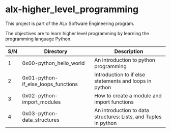 # alx-higher_level_programming

This project is part of the ALx Software Engineering program.

The objectives are to learn higher level programming by learning the programming language Python.

| S/N | Directory | Description |
| --- | --------- | ----------- |
| 1 | 0x00-python_hello_world | An introduction to python programming |
| 2 | 0x01-python-if_else_loops_functions | Introduction to if else statements and loops in python |
| 3 | 0x02-python-import_modules | How to create a module and import functions |
| 4 | 0x03-python-data_structures | An introduction to data structures: Lists, and Tuples in python |
